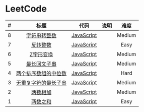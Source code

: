 # LeetCode


| # | 标题 | 代码 | 说明 | 难度 |
|:---:|:---:|:---:|:---:|:---:|
| 8 | [字符串转整数](https://leetcode-cn.com/problems/string-to-integer-atoi/) | [JavaScript](https://github.com/Shenfq/leetcode/blob/master/problems/008-string-to-integer-atoi/index.js) | | Medium |
| 7 | [反转整数](https://leetcode-cn.com/problems/reverse-integer/) | [JavaScript](https://github.com/Shenfq/leetcode/blob/master/problems/007-reverse-integer/index.js) | | Easy |
| 6 | [Z字形变换](https://leetcode-cn.com/problems/zigzag-conversion/) | [JavaScript](https://github.com/Shenfq/leetcode/blob/master/problems/006-zigzag-conversion/index.js) | | Medium |
| 5 | [最长回文子串](https://leetcode-cn.com/problems/longest-palindromic-substring/) | [JavaScript](https://github.com/Shenfq/leetcode/blob/master/problems/005-longest-palindromic-substring/index.js) | | Medium |
| 4 | [两个排序数组的中位数](https://leetcode-cn.com/problems/median-of-two-sorted-arrays/) | [JavaScript](https://github.com/Shenfq/leetcode/blob/master/problems/004-median-of-two-sorted-arrays/index.js) | | Hard |
| 3 | [无重复字符的最长子串](https://leetcode-cn.com/problems/longest-substring-without-repeating-characters/) | [JavaScript](https://github.com/Shenfq/leetcode/blob/master/problems/003-longest-substring-without-repeating-characters/index.js) | | Medium |
| 2 | [两数相加](https://leetcode-cn.com/problems/add-two-numbers/) | [JavaScript](https://github.com/Shenfq/leetcode/blob/master/problems/002-add-two-numbers/index.js) | | Medium |
| 1 | [两数之和](https://leetcode.com/problems/two-sum/) | [JavaScript](https://github.com/Shenfq/leetcode/blob/master/problems/001-two-sum/index.js) |  | Easy |
